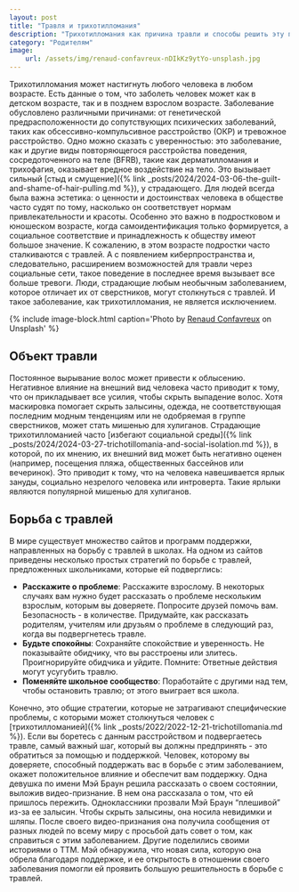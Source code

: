 ```yaml
---
layout: post
title: "Травля и трихотилломания"
description: "Трихотилломания как причина травли и способы решить эту проблему"
category: "Родителям"
image:
    url: /assets/img/renaud-confavreux-nDIkKz9ytYo-unsplash.jpg
---
```


Трихотилломания может настигнуть любого человека в любом возрасте. Есть данные о том, что заболеть человек может как в детском возрасте, 
так и в позднем взрослом возрасте. Заболевание обусловлено различными причинами: от генетической предрасположенности 
до сопутствующих психических заболеваний, таких как обсессивно-компульсивное расстройство (ОКР) и тревожное расстройство.
Одно можно сказать с уверенностью: это заболевание, как и другие виды повторяющегося расстройства поведения, 
сосредоточенного на теле (BFRB), такие как дерматилломания и трихофагия, оказывает вредное воздействие на тело. 
Это вызывает сильный [стыд и смущение]({% link _posts/2024/2024-03-06-the-guilt-and-shame-of-hair-pulling.md %}), у страдающего. Для людей всегда была важна эстетика: о ценности и достоинствах 
человека в обществе часто судят по тому, насколько он соответствует нормам привлекательности и красоты. Особенно 
это важно в подростковом и юношеском возрасте, когда самоидентификация только формируется, а социальное соответствие 
и принадлежность к обществу имеют большое значение. К сожалению, в этом возрасте подростки часто сталкиваются с травлей. 
А с появлением киберпространства и, следовательно, расширением возможностей для травли через социальные сети, такое 
поведение в последнее время вызывает все больше тревоги. Люди, страдающие любым необычным заболеванием, которое 
отличает их от сверстников, могут столкнуться с травлей. И такое заболевание, как трихотилломания, не является исключением.


{% include image-block.html
caption='Photo by <a href="https://unsplash.com/@renaudcfx" rel="nofollow">Renaud Confavreux</a> on Unsplash'
%}

## Объект травли

Постоянное вырывание волос может привести к облысению. Негативное влияние на внешний вид человека часто приводит к 
тому, что он прикладывает все усилия, чтобы скрыть выпадение волос. Хотя маскировка помогает скрыть залысины, одежда, 
не соответствующая последним модным тенденциям или не одобряемая в группе сверстников, может стать мишенью для хулиганов. 
Страдающие трихотилломанией часто [избегают социальной среды]({% link _posts/2024/2024-03-27-trichotillomania-and-social-isolation.md %}), в которой, по их мнению, их внешний вид может быть негативно 
оценен (например, посещения пляжа, общественных бассейнов или вечеринок). Это приводит к тому, что на человека навешивается 
ярлык зануды, социально незрелого человека или интроверта. Такие ярлыки являются популярной мишенью для хулиганов.

## Борьба с травлей

В мире существует множество сайтов и программ поддержки, направленных на борьбу с травлей в школах. На одном 
из сайтов приведены несколько простых стратегий по борьбе с травлей, предложенных школьниками, которые ей подверглись:

- **Расскажите о проблеме**: Расскажите взрослому. В некоторых случаях вам нужно будет рассказать о проблеме 
нескольким взрослым, которым вы доверяете. Попросите друзей помочь вам. Безопасность - в количестве. Придумайте, 
как рассказать родителям, учителям или друзьям о проблеме в следующий раз, когда вы подвергнетесь травле.
- **Будьте спокойны**: Сохраняйте спокойствие и уверенность. Не показывайте обидчику, что вы расстроены или злитесь. 
Проигнорируйте обидчика и уйдите. Помните: Ответные действия могут усугубить травлю.
- **Поменяйте школьное сообщество**: Поработайте с другими над тем, чтобы остановить травлю; от этого выиграет вся школа.

Конечно, это общие стратегии, которые не затрагивают специфические проблемы, с которыми может столкнуться человек 
с [трихотилломанией]({% link _posts/2022/2022-12-21-trichotillomania.md %}). Если вы боретесь с данным расстройством и подвергаетесь травле, самый важный шаг, который вы 
должны предпринять - это обратиться за помощью и поддержкой. Человек, которому вы доверяете, способный поддержать 
вас в борьбе с этим заболеванием, окажет положительное влияние и обеспечит вам поддержку. Одна девушка по имени Мэй 
Браун решила рассказать о своем состоянии, выложив видео-признание. В нем она рассказала о том, что ей пришлось пережить. 
Одноклассники прозвали Мэй Браун “плешивой” из-за ее залысин. Чтобы скрыть залысины, она носила невидимки и шляпы. После 
своего видео-признания она получила сообщения от разных людей по всему миру с просьбой дать совет о том, как справиться 
с этим заболеванием. Другие поделились своими историями о ТТМ. Мэй обнаружила, что новая сила, которую она обрела 
благодаря поддержке, и ее открытость в отношении своего заболевания помогли ей проявить большую решительность в борьбе с травлей.